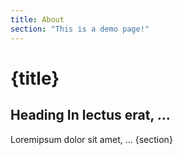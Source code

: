```yaml
---
title: About
section: "This is a demo page!"
---
```


<script context="module">
  export const prerender = true;
  export const hydrate = false;
</script>

# {title}

## Heading In lectus erat, ...

<p>Loremipsum dolor sit amet, ... {section}</p>
